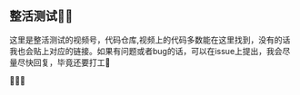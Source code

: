 ## 整活测试👨‍💻

这里是整活测试的视频号，代码仓库,视频上的代码多数能在这里找到，没有的话我也会贴上对应的链接。如果有问题或者bug的话，可以在issue上提出，我会尽量尽快回复，毕竟还要打工🌚

👏👏👏